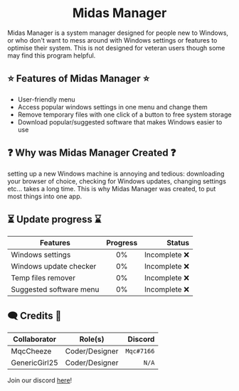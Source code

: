 <h1 align="center">
Midas Manager
</h1>

Midas Manager is a system manager designed for people new to Windows, or who don't want to mess around with Windows settings or features to optimise their system. This is not designed for veteran users though some may find this program helpful.

## ⭐ Features of Midas Manager ⭐

- User-friendly menu
- Access popular windows settings in one menu and change them
- Remove temporary files with one click of a button to free system storage
- Download popular/suggested software that makes Windows easier to use

## ❓ Why was Midas Manager Created ❓

setting up a new Windows machine is annoying and tedious: downloading your browser of choice, checking for Windows updates, changing settings etc... takes a long time. This is why Midas Manager was created, to put most things into one app.

## ⏳ Update progress ⌛

| Features | Progress | Status |
| ------------- |:-------------:| -----:|
| Windows settings | 0% | Incomplete ❌ |
| Windows update checker | 0% | Incomplete ❌ |
| Temp files remover | 0% | Incomplete ❌ |
| Suggested software menu | 0% | Incomplete ❌ |

## 🗨️ Credits 💬

| Collaborator | Role(s) | Discord |
| ------------- |:-------------:| -----:|
| MqcCheeze | Coder/Designer | ```Mqc#7166``` |
| GenericGirl25 | Coder/Designer | ```N/A``` |

Join our discord [here](https://discord.gg/W6FvBNpdTJ)!
